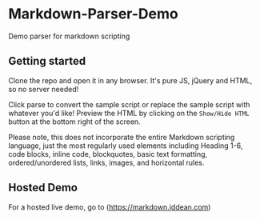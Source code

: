 # Markdown-Parser-Demo
Demo parser for markdown scripting

## Getting started

Clone the repo and open it in any browser. It's pure JS, jQuery and HTML, so no server needed!

Click parse to convert the sample script or replace the sample script with whatever you'd like! Preview the HTML by clicking on the `Show/Hide HTML` button at the bottom right of the screen.

Please note, this does not incorporate the entire Markdown scripting language, just the most regularly used elements including Heading 1-6, code blocks, inline code, blockquotes, basic text formatting, ordered/unordered lists, links, images, and horizontal rules.

## Hosted Demo

For a hosted live demo, go to (https://markdown.jddean.com)